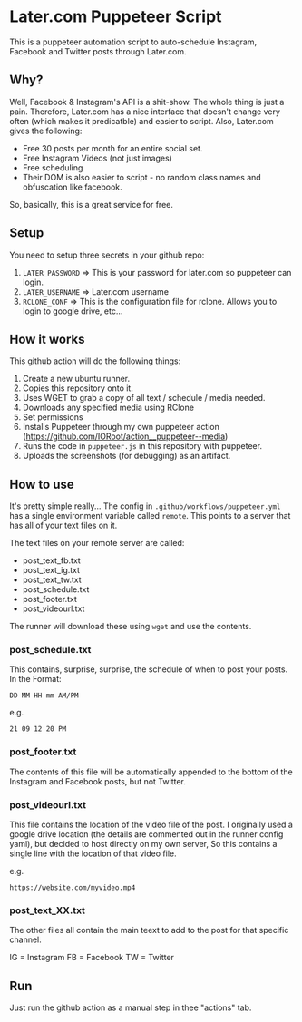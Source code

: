 # Later.com Puppeteer Script

This is a puppeteer automation script to auto-schedule Instagram, Facebook and Twitter posts through Later.com.

## Why?
Well, Facebook & Instagram's API is a shit-show. The whole thing is just a pain.
Therefore, Later.com has a nice interface that doesn't change very often (which makes it predicatble) and easier to script. 
Also, Later.com gives the following:
- Free 30 posts per month for an entire social set.
- Free Instagram Videos (not just images)
- Free scheduling
- Their DOM is also easier to script - no random class names and obfuscation like facebook.

So, basically, this is a great service for free.


## Setup
You need to setup three secrets in your github repo:
1. `LATER_PASSWORD` => This is your password for later.com so puppeteer can login.
2. `LATER_USERNAME` => Later.com username
3. `RCLONE_CONF`    => This is the configuration file for rclone. Allows you to login to google drive, etc...


## How it works

This github action will do the following things:

1. Create a new ubuntu runner.
1. Copies this repository onto it.
1. Uses WGET to grab a copy of all text / schedule / media needed. 
1. Downloads any specified media using RClone
1. Set permissions
1. Installs Puppeteer through my own puppeteer action (https://github.com/IORoot/action__puppeteer--media)
1. Runs the code in `puppeteer.js` in this repository with puppeteer.
1. Uploads the screenshots (for debugging) as an artifact.


## How to use

It's pretty simple really... The config in `.github/workflows/puppeteer.yml` has a single environment variable called `remote`. This points to a server that has all of your text files on it.

The text files on your remote server are called:
- post_text_fb.txt
- post_text_ig.txt
- post_text_tw.txt
- post_schedule.txt
- post_footer.txt
- post_videourl.txt

The runner will download these using `wget` and use the contents.

### post_schedule.txt

This contains, surprise, surprise, the schedule of when to post your posts.
In the Format:
```
DD MM HH mm AM/PM
```

e.g.
```
21 09 12 20 PM
```

### post_footer.txt
The contents of this file will be automatically appended to the bottom of the Instagram and Facebook posts, but not Twitter.

### post_videourl.txt
This file contains the location of the video file of the post. I originally used a google drive location (the details are commented out in the runner config yaml), but decided to host directly on my own server, So this contains a single line with the location of that video file.

e.g.
```
https://website.com/myvideo.mp4
```

### post_text_XX.txt
The other files all contain the main teext to add to the post for that specific channel.

IG = Instagram
FB = Facebook
TW = Twitter

## Run

Just run the github action as a manual step in thee "actions" tab.
